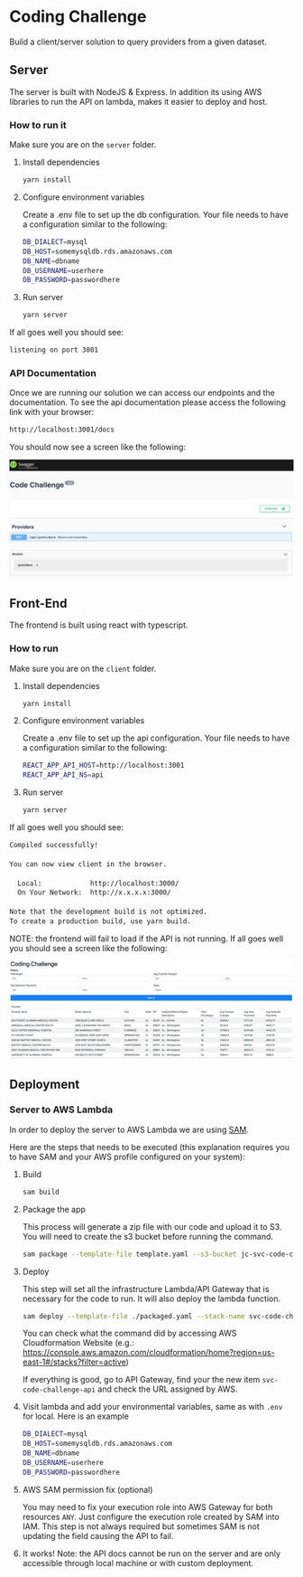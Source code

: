 # Coding Challenge

Build a client/server solution to query providers from a given dataset.

## Server

The server is built with NodeJS & Express. In addition its using AWS libraries to run the API on lambda, makes it easier to deploy and host.

### How to run it

Make sure you are on the `server` folder.

1. Install dependencies

    ```sh
    yarn install
    ```
    
2. Configure environment variables

    Create a .env file to set up the db configuration. Your file needs to have a configuration similar to the following:
    ```sh
    DB_DIALECT=mysql
    DB_HOST=somemysqldb.rds.amazonaws.com
    DB_NAME=dbname
    DB_USERNAME=userhere
    DB_PASSWORD=passwordhere
    ``` 

3. Run server

    ```sh
    yarn server
    ```
    
If all goes well you should see:

```sh
listening on port 3001
```

### API Documentation
Once we are running our solution we can access our endpoints and the documentation. To see the api documentation please access the following link with your browser:

```sh
http://localhost:3001/docs
```

You should now see a screen like the following:

![Swagger Documentation](./assets/swagger.png)

## Front-End

The frontend is built using react with typescript.

### How to run 

Make sure you are on the `client` folder.

1. Install dependencies

    ```sh
    yarn install
    ```
    
2. Configure environment variables

    Create a .env file to set up the api configuration. Your file needs to have a configuration similar to the following:
    ```sh
    REACT_APP_API_HOST=http://localhost:3001
    REACT_APP_API_NS=api
    ``` 

3. Run server

    ```sh
    yarn server
    ```
    
If all goes well you should see:

```sh
Compiled successfully!

You can now view client in the browser.

  Local:            http://localhost:3000/
  On Your Network:  http://x.x.x.x:3000/

Note that the development build is not optimized.
To create a production build, use yarn build.

```

NOTE: the frontend will fail to load if the API is not running. If all goes well you should see a screen like the following:

![React App](./assets/fe.png)

## Deployment

### Server to AWS Lambda

In order to deploy the server to AWS Lambda we are using [SAM](https://docs.aws.amazon.com/serverless-application-model/latest/developerguide/serverless-sam-reference.html).

Here are the steps that needs to be executed (this explanation requires you to have SAM and your AWS profile configured on your system):

1. Build

    ```sh
    sam build
    ```

2. Package the app

    This process will generate a zip file with our code and upload it to S3. You will need to create the s3 bucket before running the command.

    ```sh
    sam package --template-file template.yaml --s3-bucket jc-svc-code-challenge-api --output-template-file packaged.yaml
    ```

3. Deploy

    This step will set all the infrastructure Lambda/API Gateway that is necessary for the code to run. It will also deploy the lambda function.

    ```sh
    sam deploy --template-file ./packaged.yaml --stack-name svc-code-challenge-api --capabilities CAPABILITY_IAM
    ```
    
    You can check what the command did by accessing AWS Cloudformation Website (e.g.: https://console.aws.amazon.com/cloudformation/home?region=us-east-1#/stacks?filter=active)
    
    If everything is good, go to API Gateway, find your the new item `svc-code-challenge-api` and check the URL assigned by AWS.
    
4. Visit lambda and add your environmental variables, same as with `.env` for local. Here is an example

    ```sh
    DB_DIALECT=mysql
    DB_HOST=somemysqldb.rds.amazonaws.com
    DB_NAME=dbname
    DB_USERNAME=userhere
    DB_PASSWORD=passwordhere
    ``` 
    
5. AWS SAM permission fix (optional)

    You may need to fix your execution role into AWS Gateway for both resources `ANY`. Just configure the execution role created by SAM into IAM. This step is not always required but sometimes SAM is not updating the field causing the API to fail.

6. It works! Note: the API docs cannot be run on the server and are only accessible through local machine or with custom deployment.